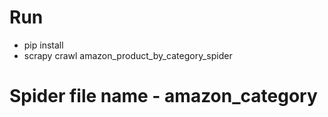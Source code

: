 # Run
- pip install
- scrapy crawl amazon_product_by_category_spider


# Spider file name - amazon_category